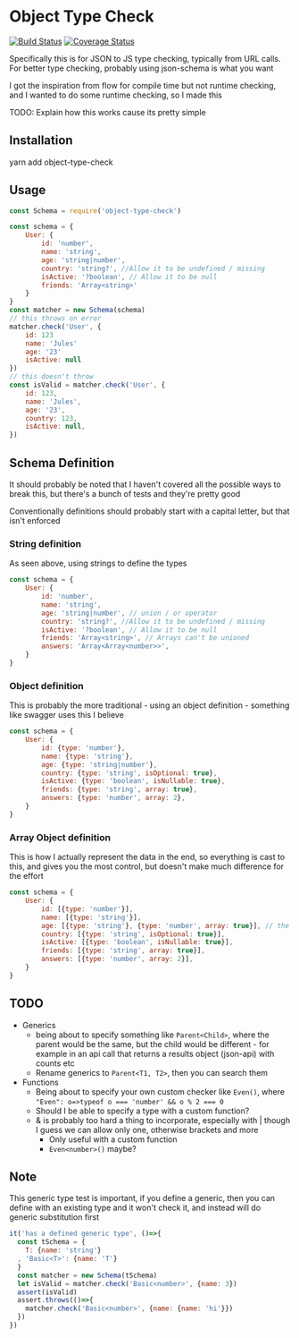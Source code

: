 Object Type Check
=================

[![Build Status](https://travis-ci.org/ayroblu/object-type-check.svg?branch=master)](https://travis-ci.org/ayroblu/object-type-check)
[![Coverage Status](https://coveralls.io/repos/github/ayroblu/object-type-check/badge.svg?branch=master)](https://coveralls.io/github/ayroblu/object-type-check?branch=master)

Specifically this is for JSON to JS type checking, typically from URL calls.
For better type checking, probably using json-schema is what you want

I got the inspiration from flow for compile time but not runtime checking, and I wanted to do some runtime checking, so I made this

TODO: Explain how this works cause its pretty simple

Installation
-------------
yarn add object-type-check

Usage
-----
```javascript
const Schema = require('object-type-check')

const schema = {
    User: {
        id: 'number',
        name: 'string',
        age: 'string|number',
        country: 'string?', //Allow it to be undefined / missing
        isActive: '?boolean', // Allow it to be null
        friends: 'Array<string>'
    }
}
const matcher = new Schema(schema)
// this throws on error
matcher.check('User', {
    id: 123
    name: 'Jules'
    age: '23'
    isActive: null
})
// this doesn't throw
const isValid = matcher.check('User', {
    id: 123,
    name: 'Jules',
    age: '23',
    country: 123,
    isActive: null,
})
```

Schema Definition
-----------------
It should probably be noted that I haven't covered all the possible ways to break this, but there's a bunch of tests and they're pretty good

Conventionally definitions should probably start with a capital letter, but that isn't enforced

### String definition
As seen above, using strings to define the types

```javascript
const schema = {
    User: {
        id: 'number',
        name: 'string',
        age: 'string|number', // union / or operator
        country: 'string?', //Allow it to be undefined / missing
        isActive: '?boolean', // Allow it to be null
        friends: 'Array<string>', // Arrays can't be unioned
        answers: 'Array<Array<number>>',
    }
}
```

### Object definition
This is probably the more traditional - using an object definition - something like swagger uses this I believe

```javascript
const schema = {
    User: {
        id: {type: 'number'},
        name: {type: 'string'},
        age: {type: 'string|number'},
        country: {type: 'string', isOptional: true},
        isActive: {type: 'boolean', isNullable: true},
        friends: {type: 'string', array: true},
        answers: {type: 'number', array: 2},
    }
}
```

### Array Object definition
This is how I actually represent the data in the end, so everything is cast to this, and gives you the most control, but doesn't make much difference for the effort

```javascript
const schema = {
    User: {
        id: [{type: 'number'}],
        name: [{type: 'string'}],
        age: [{type: 'string'}, {type: 'number', array: true}], // the only way to specify an array union type
        country: [{type: 'string', isOptional: true}],
        isActive: [{type: 'boolean', isNullable: true}],
        friends: [{type: 'string', array: true}],
        answers: [{type: 'number', array: 2}],
    }
}
```

TODO
----
* Generics
    * being about to specify something like `Parent<Child>`, where the parent would be the same, but the child would be different - for example in an api call that returns a results object (json-api) with counts etc
    * Rename generics to `Parent<T1, T2>`, then you can search them
* Functions
    * Being about to specify your own custom checker like `Even()`, where `"Even": o=>typeof o === 'number' && o % 2 === 0`
    * Should I be able to specify a type with a custom function?
    * & is probably too hard a thing to incorporate, especially with | though I guess we can allow only one, otherwise brackets and more
        * Only useful with a custom function
        * `Even<number>()` maybe?

Note
----
This generic type test is important, if you define a generic, then you can define with an existing type and it won't check it, and instead will do generic substitution first

```javascript
it('has a defined generic type', ()=>{
  const tSchema = {
    T: {name: 'string'}
  , 'Basic<T>': {name: 'T'}
  }
  const matcher = new Schema(tSchema)
  let isValid = matcher.check('Basic<number>', {name: 3})
  assert(isValid)
  assert.throws(()=>{
    matcher.check('Basic<number>', {name: {name: 'hi'}})
  })
})
```

